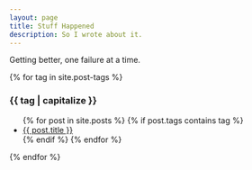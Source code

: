 ```yaml
---
layout: page
title: Stuff Happened
description: So I wrote about it.
---
```


Getting better, one failure at a time.

{% for tag in site.post-tags %}
<div class="post-list">
	<h3>{{ tag | capitalize }}</h3>
	<ul>
		{% for post in site.posts %}
			{% if post.tags contains tag %}
				<li><a href="{{ post.url }}">{{ post.title }}</a></li>
			{% endif %}
		{% endfor %}
	</ul>
</div>
{% endfor %}
